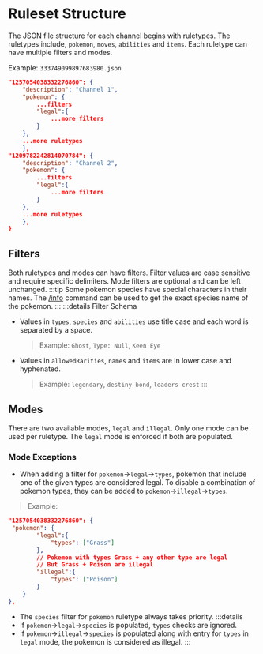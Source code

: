 # Ruleset Structure

The JSON file structure for each channel begins with ruletypes. The ruletypes include, `pokemon`, `moves`, `abilities` and `items`. Each ruletype can have multiple filters and modes.

Example: `333749099897683980.json`
```json
"1257054038332276860": {
    "description": "Channel 1",
    "pokemon": {
        ...filters
        "legal":{
            ...more filters
        }
    },
    ...more ruletypes
    },
"1209782242814070784": {
    "description": "Channel 2",
    "pokemon": {
        ...filters
        "legal":{
            ...more filters
        }
    },
    ...more ruletypes
    },
}
```

## Filters

Both ruletypes and modes can have filters. Filter values are case sensitive and require specific delimiters. Mode filters are optional and can be left unchanged.
:::tip
Some pokemon species have special characters in their names. The [/info](../commands/info.html) command can be used to get the exact species name of the pokemon.
:::
:::details Filter Schema
- Values in `types`, `species` and `abilities` use title case and each word is separated by a space.
  > Example: `Ghost`, `Type: Null`, `Keen Eye`
- Values in `allowedRarities`, `names` and `items` are in lower case and hyphenated.
  > Example: `legendary`, `destiny-bond`, `leaders-crest`
:::

## Modes

There are two available modes, `legal` and `illegal`. Only one mode can be used per ruletype. The `legal` mode is enforced if both are populated.

### Mode Exceptions
- When adding a filter for `pokemon`->`legal`->`types`, pokemon that include one of the given types are considered legal. To disable a combination of pokemon types, they can be added to `pokemon`->`illegal`->`types`.
> Example:
 ```json
 "1257054038332276860": {
  "pokemon": {
         "legal":{
             "types": ["Grass"]
         },
         // Pokemon with types Grass + any other type are legal
         // But Grass + Poison are illegal
         "illegal":{
             "types": ["Poison"]
         }
     }
 },
 ```
- The `species` filter for `pokemon` ruletype always takes priority.
:::details
- If `pokemon`->`legal`->`species` is populated, `types` checks are ignored.
- If `pokemon`->`illegal`->`species` is populated along with entry for `types` in `legal` mode, the pokemon is considered as illegal.
:::